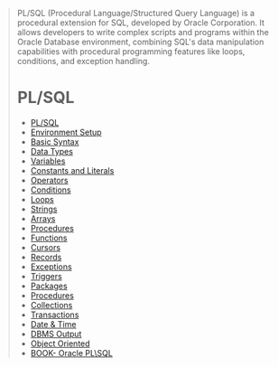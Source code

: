 > PL/SQL (Procedural Language/Structured Query Language) is a procedural extension for SQL, developed by Oracle Corporation. It allows developers to write complex scripts and programs within the Oracle Database environment, combining SQL's data manipulation capabilities with procedural programming features like loops, conditions, and exception handling.
>
> # PL/SQL
>
> - [PL/SQL](https://github.com/aw-junaid/Computer-Science/blob/main/Database%20Systems/PL-SQL/Course/PL-SQL.md)
> - [Environment Setup](https://github.com/aw-junaid/Computer-Science/blob/main/Database%20Systems/PL-SQL/Course/Environment%20Setup.md)
> - [Basic Syntax](https://github.com/aw-junaid/Computer-Science/blob/main/Database%20Systems/PL-SQL/Course/Basic%20Syntax.md)
> - [Data Types](https://github.com/aw-junaid/Computer-Science/blob/main/Database%20Systems/PL-SQL/Course/Data%20Types.md)
> - [Variables](https://github.com/aw-junaid/Computer-Science/blob/main/Database%20Systems/PL-SQL/Course/Variables.md)
> - [Constants and Literals](https://github.com/aw-junaid/Computer-Science/blob/main/Database%20Systems/PL-SQL/Course/Constants%20and%20Literals.md)
> - [Operators](https://github.com/aw-junaid/Computer-Science/blob/main/Database%20Systems/PL-SQL/Course/Operators.md)
> - [Conditions](https://github.com/aw-junaid/Computer-Science/blob/main/Database%20Systems/PL-SQL/Course/Conditions.md)
> - [Loops](https://github.com/aw-junaid/Computer-Science/blob/main/Database%20Systems/PL-SQL/Course/Loops.md)
> - [Strings](https://github.com/aw-junaid/Computer-Science/blob/main/Database%20Systems/PL-SQL/Course/Strings.md)
> - [Arrays](https://github.com/aw-junaid/Computer-Science/blob/main/Database%20Systems/PL-SQL/Course/Arrays.md)
> - [Procedures](https://github.com/aw-junaid/Computer-Science/blob/main/Database%20Systems/PL-SQL/Course/Procedures.md)
> - [Functions](https://github.com/aw-junaid/Computer-Science/blob/main/Database%20Systems/PL-SQL/Course/Functions.md)
> - [Cursors](https://github.com/aw-junaid/Computer-Science/blob/main/Database%20Systems/PL-SQL/Course/Cursors.md)
> - [Records](https://github.com/aw-junaid/Computer-Science/blob/main/Database%20Systems/PL-SQL/Course/Records.md)
> - [Exceptions](https://github.com/aw-junaid/Computer-Science/blob/main/Database%20Systems/PL-SQL/Course/Exceptions.md)
> - [Triggers](https://github.com/aw-junaid/Computer-Science/blob/main/Database%20Systems/PL-SQL/Course/Triggers.md)
> - [Packages](https://github.com/aw-junaid/Computer-Science/blob/main/Database%20Systems/PL-SQL/Course/Packages.md)
> - [Procedures](https://github.com/aw-junaid/Computer-Science/blob/main/Database%20Systems/PL-SQL/Course/Procedures.md)
> - [Collections](https://github.com/aw-junaid/Computer-Science/blob/main/Database%20Systems/PL-SQL/Course/Collections.md)
> - [Transactions](https://github.com/aw-junaid/Computer-Science/blob/main/Database%20Systems/PL-SQL/Course/Transactions.md)
> - [Date & Time](https://github.com/aw-junaid/Computer-Science/blob/main/Database%20Systems/PL-SQL/Course/Date%20%26%20Time.md)
> - [DBMS Output](https://github.com/aw-junaid/Computer-Science/blob/main/Database%20Systems/PL-SQL/Course/DBMS%20Output.md)
> - [Object Oriented](https://github.com/aw-junaid/Computer-Science/blob/main/Database%20Systems/PL-SQL/Course/Object%20Oriented.md)
> - [BOOK- Oracle PL\SQL](https://github.com/aw-junaid/Computer-Science/blob/main/Database%20Systems/Books/Oracle%20PLSQL%20Coding%20Guidelines%20(Top%20Coder%2C%202006).pdf)
